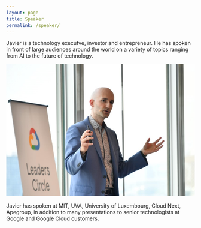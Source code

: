 ```yaml
---
layout: page
title: Speaker
permalink: /speaker/
---
```



Javier is a technology executve, investor and entrepreneur. He has spoken in front of large audiences around the world on a variety
of topics ranging from AI to the future of technology.


![Javier Tordable speaker](/images/javier_speaker.jpg)


Javier has spoken at MIT, UVA, University of Luxembourg, Cloud Next, Apegroup, in addition to many presentations to senior
technologists at Google and Google Cloud customers.
